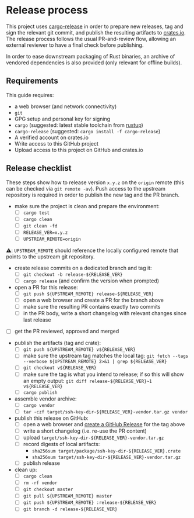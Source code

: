 # Release process

This project uses [cargo-release][cargo-release] in order to prepare new releases, tag and sign the relevant git commit, and publish the resulting artifacts to [crates.io][crates-io].
The release process follows the usual PR-and-review flow, allowing an external reviewer to have a final check before publishing.

In order to ease downstream packaging of Rust binaries, an archive of vendored dependencies is also provided (only relevant for offline builds).

## Requirements

This guide requires:

 * a web browser (and network connectivity)
 * `git`
 * GPG setup and personal key for signing
 * `cargo` (suggested: latest stable toolchain from [rustup][rustup])
 * `cargo-release` (suggested: `cargo install -f cargo-release`)
 * A verified account on crates.io
 * Write access to this GitHub project
 * Upload access to this project on GitHub and crates.io

## Release checklist

These steps show how to release version `x.y.z` on the `origin` remote (this can be checked via `git remote -av`).
Push access to the upstream repository is required in order to publish the new tag and the PR branch.

- make sure the project is clean and prepare the environment:
  - [ ] `cargo test`
  - [ ] `cargo clean`
  - [ ] `git clean -fd`
  - [ ] `RELEASE_VER=x.y.z`
  - [ ] `UPSTREAM_REMOTE=origin`

:warning:: `UPSTREAM_REMOTE` should reference the locally configured remote that points to the upstream git repository.

- create release commits on a dedicated branch and tag it:
  - [ ] `git checkout -b release-${RELEASE_VER}`
  - [ ] `cargo release` (and confirm the version when prompted)

- open a PR for this release:
  - [ ] `git push ${UPSTREAM_REMOTE} release-${RELEASE_VER}`
  - [ ] open a web browser and create a PR for the branch above
  - [ ] make sure the resulting PR contains exactly two commits
  - [ ] in the PR body, write a short changelog with relevant changes since last release

- [ ] get the PR reviewed, approved and merged

- publish the artifacts (tag and crate):
  - [ ] `git push ${UPSTREAM_REMOTE} v${RELEASE_VER}`
  - [ ] make sure the upstream tag matches the local tag: `git fetch --tags --verbose ${UPSTREAM_REMOTE} 2>&1 | grep ${RELEASE_VER}`
  - [ ] `git checkout v${RELEASE_VER}`
  - [ ]  make sure the tag is what you intend to release; if so this will show an empty output: `git diff release-${RELEASE_VER}~1 v${RELEASE_VER}`
  - [ ] `cargo publish`

- assemble vendor archive:
  - [ ] `cargo vendor`
  - [ ] `tar -czf target/ssh-key-dir-${RELEASE_VER}-vendor.tar.gz vendor`

- publish this release on GitHub:
  - [ ] open a web browser and [create a GitHub Release](https://github.com/coreos/ssh-key-dir/releases/new) for the tag above
  - [ ] write a short changelog (i.e. re-use the PR content)
  - [ ] upload `target/ssh-key-dir-${RELEASE_VER}-vendor.tar.gz`
  - [ ] record digests of local artifacts:
    - `sha256sum target/package/ssh-key-dir-${RELEASE_VER}.crate`
    - `sha256sum target/ssh-key-dir-${RELEASE_VER}-vendor.tar.gz`
  - [ ] publish release

- clean up:
  - [ ] `cargo clean`
  - [ ] `rm -rf vendor`
  - [ ] `git checkout master`
  - [ ] `git pull ${UPSTREAM_REMOTE} master`
  - [ ] `git push ${UPSTREAM_REMOTE} :release-${RELEASE_VER}`
  - [ ] `git branch -d release-${RELEASE_VER}`

[cargo-release]: https://github.com/sunng87/cargo-release
[rustup]: https://rustup.rs/
[crates-io]: https://crates.io/
